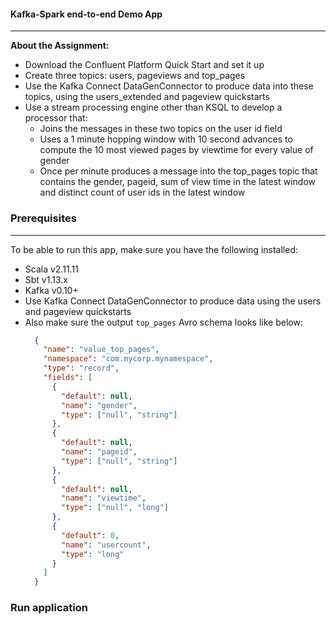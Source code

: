 #### Kafka-Spark end-to-end Demo App
<hr>

__About the Assignment:__

* Download the Confluent Platform Quick Start and set it up
* Create three topics: users, pageviews and top_pages
* Use the Kafka Connect DataGenConnector to produce data into these topics, using the users_extended and pageview quickstarts
* Use a stream processing engine other than KSQL to develop a processor that:
    - Joins the messages in these two topics on the user id field
    - Uses a 1 minute hopping window with 10 second advances to compute the 10 most viewed pages by viewtime for every value of gender
    - Once per minute produces a message into the top_pages topic that contains the gender, pageid, sum of view time in the latest window and distinct count of user ids in the latest window

### Prerequisites
<hr>

To be able to run this app, make sure you have the following installed:
* Scala v2.11.11
* Sbt v1.13.x
* Kafka v0.10+
* Use Kafka Connect DataGenConnector to produce data using the users and pageview quickstarts
* Also make sure the output `top_pages` Avro schema looks like below:
    ```json
      {
        "name": "value_top_pages",
        "namespace": "com.mycorp.mynamespace",
        "type": "record",
        "fields": [
          {
            "default": null,
            "name": "gender",
            "type": ["null", "string"]
          },
          {
            "default": null,
            "name": "pageid",
            "type": ["null", "string"]
          },
          {
            "default": null,
            "name": "viewtime",
            "type": ["null", "long"]
          },
          {
            "default": 0,
            "name": "usercount",
            "type": "long"
          }
        ]
      }
    ```

### Run application
